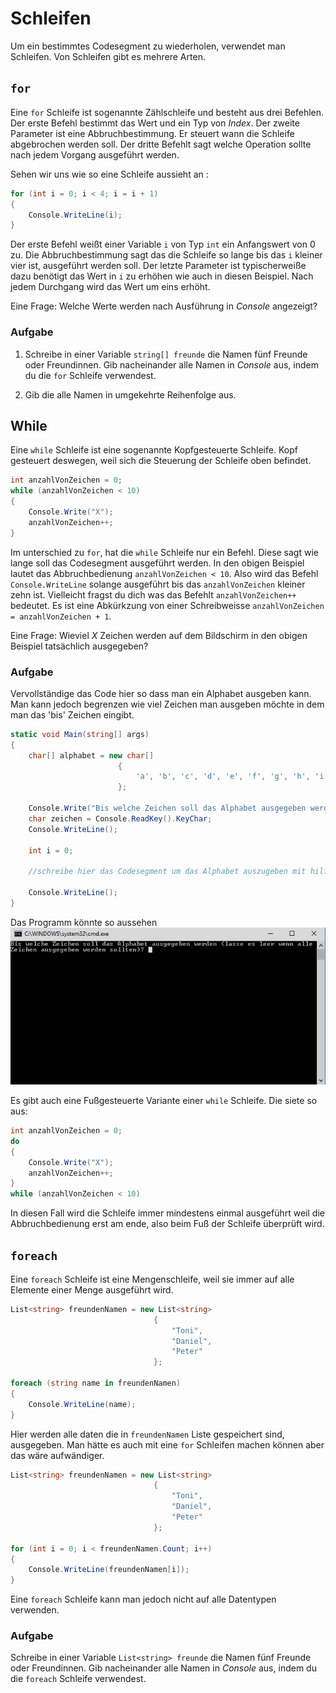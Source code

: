 ﻿# Schleifen
Um ein bestimmtes Codesegment zu wiederholen, verwendet man Schleifen. Von Schleifen gibt es mehrere Arten. 

## ```for```

Eine ```for``` Schleife ist sogenannte Zählschleife und besteht aus drei Befehlen. Der erste Befehl bestimmt das Wert und ein Typ von _Index_. Der zweite Parameter ist eine Abbruchbestimmung. Er steuert wann die Schleife abgebrochen werden soll. Der dritte Befehlt sagt welche Operation sollte nach jedem Vorgang ausgeführt werden.

Sehen wir uns wie so eine Schleife aussieht an :

```csharp
for (int i = 0; i < 4; i = i + 1)
{
    Console.WriteLine(i);
}
```

Der erste Befehl weißt einer Variable ```i``` von Typ ```int``` ein Anfangswert von 0 zu. Die Abbruchbestimmung sagt das die Schleife so lange bis das ```i``` kleiner vier ist, ausgeführt werden soll. Der letzte Parameter ist typischerweiße dazu benötigt das Wert in ```i``` zu erhöhen wie auch in diesen Beispiel. Nach jedem Durchgang wird das Wert um eins erhöht. 

Eine Frage: Welche Werte werden nach Ausführung in _Console_ angezeigt?

### Aufgabe
 1) Schreibe in einer Variable ```string[] freunde``` die Namen fünf Freunde oder Freundinnen. Gib nacheinander alle Namen in _Console_ aus, indem du die ```for``` Schleife verwendest.

 2) Gib die alle Namen in umgekehrte Reihenfolge aus. 
## While

Eine ```while``` Schleife ist eine sogenannte Kopfgesteuerte Schleife. Kopf gesteuert deswegen, weil sich die Steuerung der Schleife oben befindet.

```csharp
int anzahlVonZeichen = 0;
while (anzahlVonZeichen < 10)
{
    Console.Write("X");
    anzahlVonZeichen++;
}
```

Im unterschied zu ```for```, hat die ```while``` Schleife nur ein Befehl. Diese sagt wie lange soll das Codesegment ausgeführt werden. In den obigen Beispiel lautet das Abbruchbedienung ```anzahlVonZeichen < 10```. Also wird das Befehl ``` Console.WriteLine ``` solange ausgeführt bis das ```anzahlVonZeichen``` kleiner zehn ist. Vielleicht fragst du dich was das Befehlt ```anzahlVonZeichen++``` bedeutet. Es ist eine Abkürkzung von einer Schreibweisse ```anzahlVonZeichen = anzahlVonZeichen + 1```.

Eine Frage: Wieviel _X_ Zeichen werden auf dem Bildschirm in den obigen Beispiel tatsächlich ausgegeben? 

### Aufgabe

Vervollständige das Code hier so dass man ein Alphabet ausgeben kann. Man kann jedoch begrenzen wie viel Zeichen man ausgeben möchte in dem man das 'bis' Zeichen eingibt.

```csharp
static void Main(string[] args)
{
    char[] alphabet = new char[]
                        {
                            'a', 'b', 'c', 'd', 'e', 'f', 'g', 'h', 'i', 'j', 'k', 'l', 'm', 'n', 'o', 'p', 'q', 'r', 's', 't', 'u', 'v', 'w', 'x', 'y', 'z', 'ä',  'ö',  'ü', 'ß'
                        };

    Console.Write("Bis welche Zeichen soll das Alphabet ausgegeben werden (lasse es leer wenn alle Zeichen ausgegeben werden sollten)? ");
    char zeichen = Console.ReadKey().KeyChar;
    Console.WriteLine();

    int i = 0;

    //schreibe hier das Codesegment um das Alphabet auszugeben mit hilfe eine while Schleife

    Console.WriteLine();
}

```

Das Programm könnte so aussehen
![Alphabet mit eine while Schleife](images/alphabet_with_while.gif)

Es gibt auch eine Fußgesteuerte Variante einer ```while``` Schleife. Die siete so aus:

```csharp
int anzahlVonZeichen = 0;
do
{
    Console.Write("X");
    anzahlVonZeichen++;
}
while (anzahlVonZeichen < 10)
```
In diesen Fall wird die Schleife immer mindestens einmal ausgeführt weil die Abbruchbedienung erst am ende, also beim Fuß der Schleife überprüft wird.

## ```foreach```

Eine ```foreach``` Schleife ist eine Mengenschleife, weil sie immer auf alle Elemente einer Menge ausgeführt wird.

```csharp
List<string> freundenNamen = new List<string>
                                {
                                    "Toni",
                                    "Daniel",
                                    "Peter"
                                };

foreach (string name in freundenNamen)
{
    Console.WriteLine(name);
}
```
Hier werden alle daten die in ```freundenNamen``` Liste gespeichert sind, ausgegeben. Man hätte es auch mit eine ```for``` Schleifen machen können aber das wäre aufwändiger.

```csharp
List<string> freundenNamen = new List<string>
                                {
                                    "Toni",
                                    "Daniel",
                                    "Peter"
                                };

for (int i = 0; i < freundenNamen.Count; i++)
{
    Console.WriteLine(freundenNamen[i]);
}
```

Eine ```foreach``` Schleife kann man jedoch nicht auf alle Datentypen verwenden.

### Aufgabe

Schreibe in einer Variable ```List<string> freunde``` die Namen fünf Freunde oder Freundinnen. Gib nacheinander alle Namen in _Console_ aus, indem du die ```foreach``` Schleife verwendest.